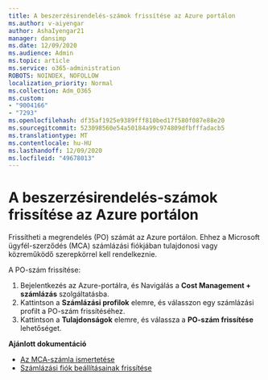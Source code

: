 ```yaml
---
title: A beszerzésirendelés-számok frissítése az Azure portálon
ms.author: v-aiyengar
author: AshaIyengar21
manager: dansimp
ms.date: 12/09/2020
ms.audience: Admin
ms.topic: article
ms.service: o365-administration
ROBOTS: NOINDEX, NOFOLLOW
localization_priority: Normal
ms.collection: Adm_O365
ms.custom:
- "9004166"
- "7293"
ms.openlocfilehash: df35af1925e9389fff810bed17f580f087e88e20
ms.sourcegitcommit: 523098560e54a50184a99c974809dfbfffadacb5
ms.translationtype: MT
ms.contentlocale: hu-HU
ms.lasthandoff: 12/09/2020
ms.locfileid: "49678013"
---
```

# <a name="how-to-update-an-purchase-order-number-in-azure-portal"></a>A beszerzésirendelés-számok frissítése az Azure portálon

Frissítheti a megrendelés (PO) számát az Azure portálon. Ehhez a Microsoft ügyfél-szerződés (MCA) számlázási fiókjában tulajdonosi vagy közreműködő szerepkörrel kell rendelkeznie. 

A PO-szám frissítése:
1. Bejelentkezés az Azure-portálra, és Navigálás a **Cost Management + számlázás** szolgáltatásba.
1. Kattintson a **Számlázási profilok** elemre, és válasszon egy számlázási profilt a PO-szám frissítéséhez.
1. Kattintson a **Tulajdonságok** elemre, és válassza a **PO-szám frissítése** lehetőséget. 

**Ajánlott dokumentáció**

- [Az MCA-számla ismertetése](https://docs.microsoft.com/azure/cost-management-billing/understand/mca-understand-your-invoice)
- [Számlázási fiók beállításainak frissítése](https://docs.microsoft.com/microsoft-store/update-microsoft-store-for-business-account-settings)  
